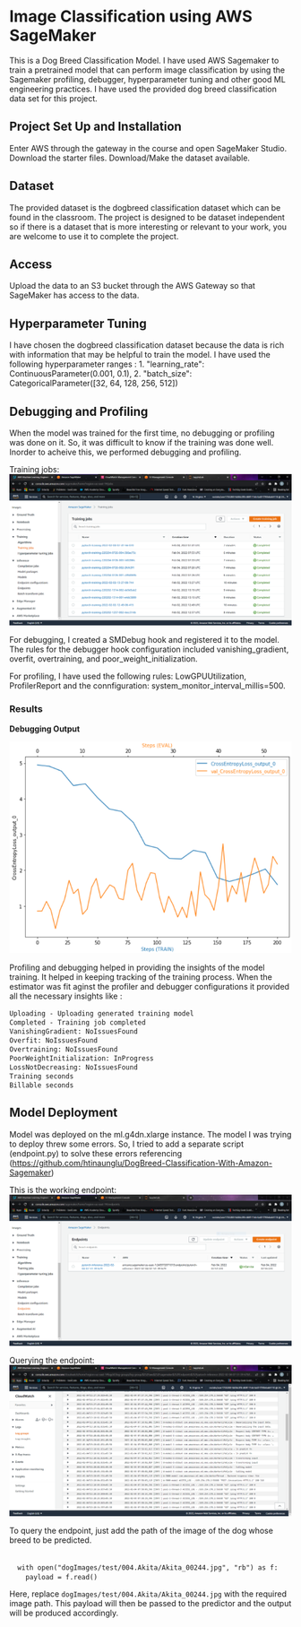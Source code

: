 # Image Classification using AWS SageMaker

This is a Dog Breed Classification Model. I have used AWS Sagemaker to train a pretrained model that can perform image classification by using the Sagemaker profiling, debugger, hyperparameter tuning and other good ML engineering practices. I have used the provided dog breed classification data set for this project.

## Project Set Up and Installation
Enter AWS through the gateway in the course and open SageMaker Studio. 
Download the starter files.
Download/Make the dataset available. 

## Dataset
The provided dataset is the dogbreed classification dataset which can be found in the classroom.
The project is designed to be dataset independent so if there is a dataset that is more interesting or relevant to your work, you are welcome to use it to complete the project.

## Access
Upload the data to an S3 bucket through the AWS Gateway so that SageMaker has access to the data. 

## Hyperparameter Tuning
I have chosen the dogbreed classification dataset because the data is rich with information that may be helpful to train the model. I have used the following hyperparameter ranges :
    1. "learning_rate": ContinuousParameter(0.001, 0.1),
    2. "batch_size": CategoricalParameter([32, 64, 128, 256, 512])

## Debugging and Profiling
When the model was trained for the first time, no debugging or profiling was done on it. So, it was difficult to know if the training was done well. Inorder to acheive this, we performed debugging and profiling. 

Training jobs:
![Training-jobs.PNG](Training-jobs.PNG)

For debugging, I created a SMDebug hook and registered it to the model. The rules for the debugger hook configuration included vanishing_gradient, overfit, overtraining, and poor_weight_initialization. 

For profiling, I have used the following rules: LowGPUUtilization, ProfilerReport and the connfiguration: system_monitor_interval_millis=500.

### Results

**Debugging Output**

![Debugging-output.PNG](Debugging-output.PNG)

Profiling and debugging helped in providing the insights of the model training. It helped in keeping tracking of the training process. When the estimator was fit aginst the profiler and debugger configurations it provided all the necessary insights like :

    Uploading - Uploading generated training model
    Completed - Training job completed
    VanishingGradient: NoIssuesFound
    Overfit: NoIssuesFound
    Overtraining: NoIssuesFound
    PoorWeightInitialization: InProgress
    LossNotDecreasing: NoIssuesFound
    Training seconds
    Billable seconds



## Model Deployment

Model was deployed on the ml.g4dn.xlarge instance. The model I was trying to deploy threw some errors. So, I tried to add a separate script (endpoint.py) to solve these errors referencing (https://github.com/htinaunglu/DogBreed-Classification-With-Amazon-Sagemaker)

This is the working endpoint:
![Endpoint.PNG](Endpoint.PNG)

Querying the endpoint:
![Query_results.PNG](Query_results.PNG)

To query the endpoint, just add the path of the image of the dog whose breed to be predicted.

<code>
  with open("dogImages/test/004.Akita/Akita_00244.jpg", "rb") as f:
    payload = f.read()  
</code>


Here, replace <code>dogImages/test/004.Akita/Akita_00244.jpg</code> with the required image path. This payload will then be passed to the predictor and the output will be produced accordingly.
